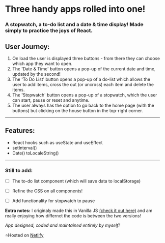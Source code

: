 # Three handy apps rolled into one!

### A stopwatch, a to-do list and a date & time display! Made simply to practice the joys of React.

## User Journey: 
1. On load the user is displayed three buttons - from there they can choose which app they want to open.
2. The 'Date & Time' button opens a pop-up of the current date and time, updated by the second!
3. The 'To Do List' button opens a pop-up of a do-list which allows the user to add items, cross the out (or uncross) each item and delete the items.
4. The 'Stopwatch' button opens a pop-up of a stopwatch, which the user can start, pause or reset and anytime.
5. The user always has the option to go back to the home page (with the buttons) but clicking on the house button in the top-right corner.

--- 

## Features:

- React hooks such as useState and useEffect
- setInterval() 
- Date() toLocaleString()

--- 

### Still to add:
- [ ] The to-do list component (which will save data to localStorage)
- [ ] Refine the CSS on all components!
- [ ] Add functionality for stopwatch to pause


**Extra notes:** I originaly made this in Vanilla JS [(check it out here)](https://github.com/mariaalouisaa/3-in-1-vanilla-js-) and am really enjoying how differnct the code is between the two versions!


*App designed, coded and maintained entirely by myself!*

⭐Hosted on [Netlify](https://modest-turing-23f66b.netlify.app/)
